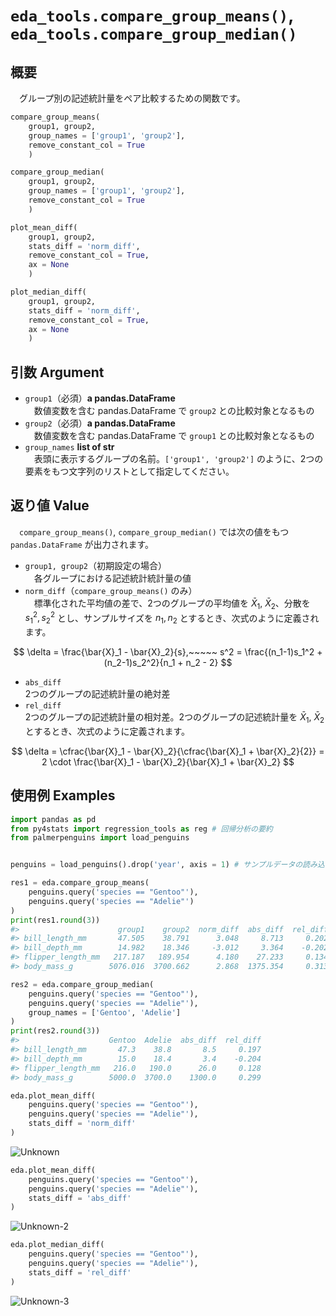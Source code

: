 # `eda_tools.compare_group_means()`, `eda_tools.compare_group_median()`

## 概要

　グループ別の記述統計量をペア比較するための関数です。

```python
compare_group_means(
    group1, group2, 
    group_names = ['group1', 'group2'],
    remove_constant_col = True
    )

compare_group_median(
    group1, group2, 
    group_names = ['group1', 'group2'],
    remove_constant_col = True
    )

plot_mean_diff(
    group1, group2, 
    stats_diff = 'norm_diff', 
    remove_constant_col = True,
    ax = None
    )

plot_median_diff(
    group1, group2, 
    stats_diff = 'norm_diff',
    remove_constant_col = True,
    ax = None
    )
```

## 引数 Argument

- `group1`（必須）**a pandas.DataFrame** <br>
　数値変数を含む pandas.DataFrame で `group2` との比較対象となるもの
- `group2`（必須）**a pandas.DataFrame** <br>
　数値変数を含む pandas.DataFrame で `group1` との比較対象となるもの
- `group_names` **list of str** <br>
　表頭に表示するグループの名前。`['group1', 'group2']` のように、2つの要素をもつ文字列のリストとして指定してください。

## 返り値 Value

　`compare_group_means()`, `compare_group_median()` では次の値をもつ `pandas.DataFrame` が出力されます。

- `group1, group2`（初期設定の場合）</br>
　各グループにおける記述統計統計量の値
- `norm_diff`（`compare_group_means()` のみ）</br>
　標準化された平均値の差で、2つのグループの平均値を $\bar{X}_1$, $\bar{X}_2$、分散を $s^2_1, s^2_2$ とし、サンプルサイズを $n_1, n_2$ とするとき、次式のように定義されます。

$$
\delta = \frac{\bar{X}_1  - \bar{X}_2}{s},~~~~~ s^2 = \frac{(n_1-1)s_1^2 + (n_2-1)s_2^2}{n_1 + n_2 - 2}
$$

- `abs_diff`</br>
 2つのグループの記述統計量の絶対差
- `rel_diff`</br>
 2つのグループの記述統計量の相対差。2つのグループの記述統計量を $\bar{X}_1$, $\bar{X}_2$ とするとき、次式のように定義されます。

$$
\delta = \cfrac{\bar{X}_1  - \bar{X}_2}{\cfrac{\bar{X}_1  + \bar{X}_2}{2}}
= 2 \cdot \frac{\bar{X}_1  - \bar{X}_2}{\bar{X}_1  + \bar{X}_2}
$$

## 使用例 Examples

```python
import pandas as pd
from py4stats import regression_tools as reg # 回帰分析の要約
from palmerpenguins import load_penguins


penguins = load_penguins().drop('year', axis = 1) # サンプルデータの読み込み
```

```python
res1 = eda.compare_group_means(
    penguins.query('species == "Gentoo"'),
    penguins.query('species == "Adelie"')
)
print(res1.round(3))
#>                      group1    group2  norm_diff  abs_diff  rel_diff
#> bill_length_mm       47.505    38.791      3.048     8.713     0.202
#> bill_depth_mm        14.982    18.346     -3.012     3.364    -0.202
#> flipper_length_mm   217.187   189.954      4.180    27.233     0.134
#> body_mass_g        5076.016  3700.662      2.868  1375.354     0.313
```

```python
res2 = eda.compare_group_median(
    penguins.query('species == "Gentoo"'),
    penguins.query('species == "Adelie"'),
    group_names = ['Gentoo', 'Adelie']
)
print(res2.round(3))
#>                    Gentoo  Adelie  abs_diff  rel_diff
#> bill_length_mm       47.3    38.8       8.5     0.197
#> bill_depth_mm        15.0    18.4       3.4    -0.204
#> flipper_length_mm   216.0   190.0      26.0     0.128
#> body_mass_g        5000.0  3700.0    1300.0     0.299
```

```python
eda.plot_mean_diff(
    penguins.query('species == "Gentoo"'),
    penguins.query('species == "Adelie"'),
    stats_diff = 'norm_diff'
)
```

![Unknown](https://github.com/Hirototensho/Py4Stats/assets/55335752/696cbbe0-2c0c-435c-bb9c-71a59a3742f9)

```python
eda.plot_mean_diff(
    penguins.query('species == "Gentoo"'),
    penguins.query('species == "Adelie"'),
    stats_diff = 'abs_diff'
)
```

![Unknown-2](https://github.com/Hirototensho/Py4Stats/assets/55335752/735866a9-aed2-4e10-bac1-6fc7004fba8f)

```python
eda.plot_median_diff(
    penguins.query('species == "Gentoo"'),
    penguins.query('species == "Adelie"'),
    stats_diff = 'rel_diff'
)
```
![Unknown-3](https://github.com/Hirototensho/Py4Stats/assets/55335752/7a496916-e828-44e1-a0e0-d50bb22ecc12)
